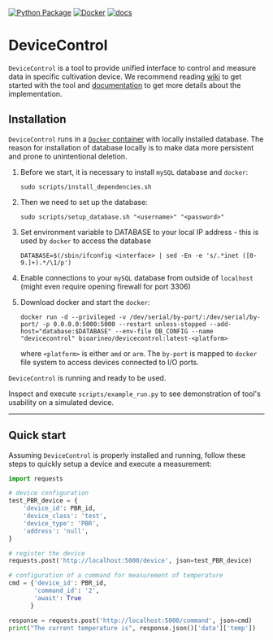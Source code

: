 [![Python Package](https://github.com/SmartBioTech/DeviceControl/actions/workflows/python-flask.yml/badge.svg)](https://github.com/SmartBioTech/DeviceControl/actions/workflows/python-flask.yml)
[![Docker](https://github.com/SmartBioTech/DeviceControl/actions/workflows/docker.yml/badge.svg)](https://github.com/SmartBioTech/DeviceControl/actions/workflows/docker.yml)
[![docs](https://readthedocs.org/projects/devicecontrol/badge/?version=latest)](https://devicecontrol.readthedocs.io/en/latest/)

# DeviceControl

`DeviceControl` is a tool to provide unified interface to control and measure data in specific cultivation device.
We recommend reading [wiki](https://github.com/SmartBioTech/DeviceControl/wiki) to get started with the tool 
and [documentation](http://devicecontrol.readthedocs.io/) to get more details about the implementation. 

## Installation

`DeviceControl` runs in a [`Docker` container](https://hub.docker.com/r/bioarineo/devicecontrol) with locally installed database.
The reason for installation of database locally is to make data more persistent and prone to unintentional deletion.

1. Before we start, it is necessary to install `mySQL` database and `docker`:

    ```
    sudo scripts/install_dependencies.sh
   ```

2. Then we need to set up the database:

    ```
    sudo scripts/setup_database.sh "<username>" "<password>"
    ```

3. Set environment variable to DATABASE to your local IP address - this is used by `docker` to access the database

   ```
   DATABASE=$(/sbin/ifconfig <interface> | sed -En -e 's/.*inet ([0-9.]+).*/\1/p')
   ```

4. Enable connections to your `mySQL` database from outside of `localhost` (might even require opening firewall for port 3306)

5. Download docker and start the `docker`:

    ```
    docker run -d --privileged -v /dev/serial/by-port/:/dev/serial/by-port/ -p 0.0.0.0:5000:5000 --restart unless-stopped --add-host="database:$DATABASE" --env-file DB_CONFIG --name "devicecontrol" bioarineo/devicecontrol:latest-<platform>
    ```

    where `<platform>` is either `amd` or `arm`. The `by-port` is mapped to `docker` file system to access devices connected to I/O ports.

`DeviceControl` is running and ready to be used.

Inspect and execute `scripts/example_run.py` to see demonstration of tool's usability on a simulated device.

---

## Quick start

Assuming `DeviceControl` is properly installed and running, follow these steps to quickly setup a device and execute a measurement:

```python
import requests

# device configuration
test_PBR_device = {
    'device_id': PBR_id,
    'device_class': 'test',
    'device_type': 'PBR',
    'address': 'null',
}

# register the device
requests.post('http://localhost:5000/device', json=test_PBR_device)

# configuration of a command for measurement of temperature
cmd = {'device_id': PBR_id,
       'command_id': '2',
       'await': True
      }

response = requests.post('http://localhost:5000/command', json=cmd)
print("The current temperature is", response.json()['data']['temp'])
```
